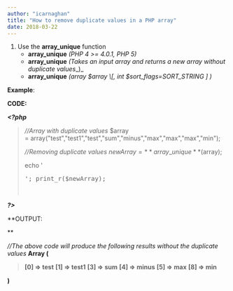 ```yaml
---
author: "icarnaghan"
title: "How to remove duplicate values in a PHP array"
date: 2018-03-22
---
```


1. Use the **array\_unique** function
    - **array\_unique** _(PHP 4 >= 4.0.1, PHP 5)_
    - **array\_unique** _(Takes an input array and returns a new array without duplicate values__)_
    - **array\_unique** _(array $array \[, int $sort\_flags\=SORT\_STRING \] )_

**Example**:

**CODE:**

_**<?php**_

> _//Array with duplicate values_ $array = array("test","test1","test","sum","minus","max","max","max","min");
> 
> _//Removing duplicate values_ $newArray = **array\_unique**($array);
> 
> echo '<pre>'; print\_r($newArray);

_**?>**_ 

**OUTPUT:

**

_//The above code will produce the following results_ _without the duplicate values_ **Array (**

> **\[0\] => test** **\[1\] => test1** **\[3\] => sum** **\[4\] => minus** **\[5\] => max** **\[8\] => min**

**)**
